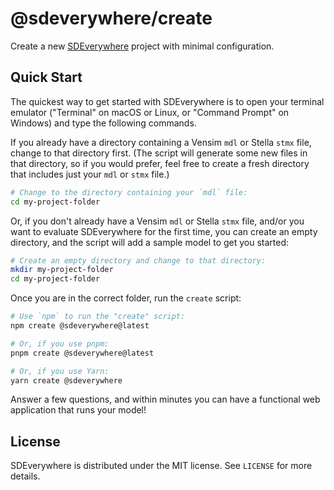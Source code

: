 # @sdeverywhere/create

Create a new [SDEverywhere](https://github.com/climateinteractive/SDEverywhere) project with minimal configuration.

## Quick Start

The quickest way to get started with SDEverywhere is to open your terminal emulator ("Terminal" on macOS or Linux, or "Command Prompt" on Windows) and type the following commands.

If you already have a directory containing a Vensim `mdl` or Stella `stmx` file, change to that directory first.
(The script will generate some new files in that directory, so if you would prefer, feel free to create a fresh directory that includes just your `mdl` or `stmx` file.)

```sh
# Change to the directory containing your `mdl` file:
cd my-project-folder
```

Or, if you don't already have a Vensim `mdl` or Stella `stmx` file, and/or you want to evaluate SDEverywhere for the first time, you can create an empty directory, and the script will add a sample model to get you started:

```sh
# Create an empty directory and change to that directory:
mkdir my-project-folder
cd my-project-folder
```

Once you are in the correct folder, run the `create` script:

```sh
# Use `npm` to run the "create" script:
npm create @sdeverywhere@latest

# Or, if you use pnpm:
pnpm create @sdeverywhere@latest

# Or, if you use Yarn:
yarn create @sdeverywhere
```

Answer a few questions, and within minutes you can have a functional web application that runs your model!

## License

SDEverywhere is distributed under the MIT license. See `LICENSE` for more details.
